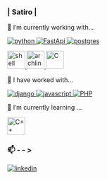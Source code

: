 <h3>| Satiro |</h3>

:school_satchel: I’m currently working with...
<p align="left"></p>
<a href="https://www.python.org" target="_blank" rel="noreferrer"> <img src="https://img.shields.io/badge/python-3670A0?style=for-the-badge&logo=python&logoColor=ffdd54" alt="python"/> </a>
<a href="https://fastapi.tiangolo.com/" target="_blank" rel="noreferrer"> <img src="https://img.shields.io/badge/FastAPI-009688.svg?style=for-the-badge&logo=FastAPI&logoColor=white" alt="FastApi"/> </a>
<a href="https://www.postgresql.org/" target="_blank" rel="noreferrer"> <img src="https://img.shields.io/badge/PostgreSQL-4169E1.svg?style=for-the-badge&logo=PostgreSQL&logoColor=white" alt="postgres"/> </a>

<p align="center"></p>
<a href="https://linuxjourney.com/lesson/the-shell" target="_blank" rel="noreferrer"> <img src="https://user-images.githubusercontent.com/25181517/192158606-7c2ef6bd-6e04-47cf-b5bc-da2797cb5bda.png" alt="shell" width="40" height="40"/> </a>
<a href="https://archlinux.org/" target="_blank" rel="noreferrer"> <img src="https://user-images.githubusercontent.com/25181517/186884156-e63da389-f3e1-4dca-a6c1-d76e886ba22a.png" alt="archlinux" width="40" height="40"/> </a>
<a href="https://www.w3schools.com/c/c_intro.php" target="_blank" rel="noreferrer"> <img src="https://user-images.githubusercontent.com/25181517/192106070-46255bcf-65e6-4c6b-a296-bf8d0d8fb2a7.png" alt="C" width="40" height="40"/> </a>

:floppy_disk: I have worked with...
<p align="left"></p>
<a href="https://www.djangoproject.com/" target="_blank" rel="noreferrer"> <img src="https://img.shields.io/badge/Django-092E20.svg?style=for-the-badge&logo=Django&logoColor=white" alt="django"/> </a>
<a href="https://developer.mozilla.org/en-US/docs/Web/JavaScript" target="_blank" rel="noreferrer"> <img src="https://img.shields.io/badge/JavaScript-F7DF1E.svg?style=for-the-badge&logo=JavaScript&logoColor=black" alt="javascript"/> </a>
<a href="https://www.php.net/" target="_blank" rel="noreferrer"> <img src="https://img.shields.io/badge/PHP-777BB4.svg?style=for-the-badge&logo=PHP&logoColor=white" alt="PHP"/> </a>

🌱 I’m currently learning ...
<p align="left"></p>
<a href="https://www.w3schools.com/cpp/" target="_blank" rel="noreferrer"> <img src="https://user-images.githubusercontent.com/25181517/192106073-90fffafe-3562-4ff9-a37e-c77a2da0ff58.png" alt="C++" width="40" height="40"/> </a>


<h3 align="left">📫 - - ></h3>
<p align="left">
<a href="https://www.linkedin.com/in/caio-satiro/" target="blank"><img align="center" src="https://img.shields.io/badge/LinkedIn-0A66C2.svg?style=for-the-badge&logo=LinkedIn&logoColor=white" alt="linkedin"/></a>

